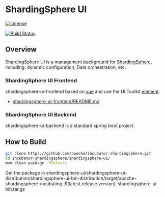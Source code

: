 # ShardingSphere UI

[![License](https://img.shields.io/badge/license-Apache%202-4EB1BA.svg)](https://www.apache.org/licenses/LICENSE-2.0.html)

[![Build Status](https://builds.apache.org/job/shardingsphere-ui-dev/badge/icon)](https://builds.apache.org/job/shardingsphere-ui-dev/)
## Overview

ShardingSphere UI is a management background for [ShardingSphere](https://shardingsphere.apache.org/), including: dynamic configuration, Data orchestration, etc.

### ShardingSphere UI Frontend

shardingsphere-ui-frontend based on [vue](https://github.com/vuejs/vue) and use the UI Toolkit [element](https://github.com/ElemeFE/element).

* [shardingsphere-ui-frontend/README.md](shardingsphere-ui-frontend/README.md)

### ShardingSphere UI Backend

shardingsphere-ui-backend is a standard spring boot project.

## How to Build

```bash
git clone https://github.com/apache/incubator-shardingsphere.git
cd incubator-shardingsphere/shardingsphere-ui/
mvn clean package -Prelease
```

Get the package in shardingsphere-ui/shardingsphere-ui-distribution/shardingsphere-ui-bin-distribution/target/apache-shardingsphere-incubating-${latest.release.version}-shardingsphere-ui-bin.tar.gz
